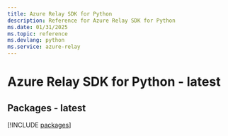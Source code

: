 ```yaml
---
title: Azure Relay SDK for Python
description: Reference for Azure Relay SDK for Python
ms.date: 01/31/2025
ms.topic: reference
ms.devlang: python
ms.service: azure-relay
---
```

# Azure Relay SDK for Python - latest
## Packages - latest
[!INCLUDE [packages](relay-index.md)]